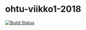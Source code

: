 # ohtu-viikko1-2018

[![Build Status](https://travis-ci.org/hajame/ohtu-viikko1-2018.svg?branch=master)](https://travis-ci.org/hajame/ohtu-viikko1-2018)
